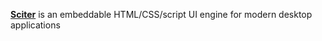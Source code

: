 [**Sciter**](https://sciter.com/) is an embeddable HTML/CSS/script UI engine for modern desktop applications
